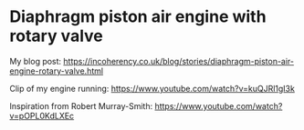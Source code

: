 # Diaphragm piston air engine with rotary valve

My blog post: https://incoherency.co.uk/blog/stories/diaphragm-piston-air-engine-rotary-valve.html

Clip of my engine running: https://www.youtube.com/watch?v=kuQJRl1gI3k

Inspiration from Robert Murray-Smith: https://www.youtube.com/watch?v=pOPL0KdLXEc
